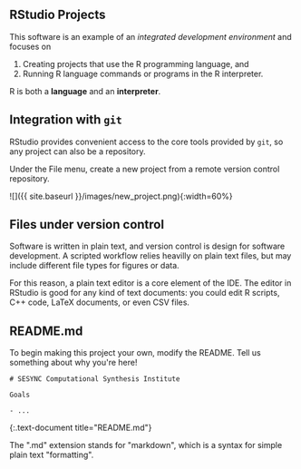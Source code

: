 ---
---

## RStudio Projects

This software is an example of an *integrated development environment* and focuses on

1. Creating projects that use the R programming language, and 
1. Running R language commands or  programs in the R interpreter.

R is both a **language** and an **interpreter**.

<!--split-->

## Integration with `git`

RStudio provides convenient access to the core tools provided by `git`, so any project can also be a repository.

Under the File menu, create a new project from a remote version control repository.

![]({{ site.baseurl }}/images/new_project.png){:width=60%}

<!--split-->

## Files under version control

Software is written in plain text, and version control is design for software development. A scripted workflow relies heavilly on plain text files, but may include different file types for figures or data.

For this reason, a plain text editor is a core element of the IDE. The editor in RStudio is good for any kind of text documents: you could edit R scripts, C++ code, LaTeX documents, or even CSV files.

<!--split-->

## README.md

To begin making this project your own, modify the README. Tell us something about why you're here!

~~~
# SESYNC Computational Synthesis Institute

Goals

- ...
~~~
{:.text-document title="README.md"}

The ".md" extension stands for "markdown", which is a syntax for simple plain text "formatting".
